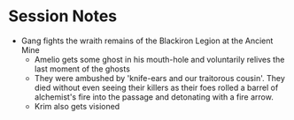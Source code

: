 # Session Notes
- Gang fights the wraith remains of the Blackiron Legion at the Ancient Mine
	- Amelio gets some ghost in his mouth-hole and voluntarily relives the last moment of the ghosts
	- They were ambushed by 'knife-ears and our traitorous cousin'.  They died without even seeing their killers as their foes rolled a barrel of alchemist's fire into the passage and detonating with a fire arrow.
	- Krim also gets visioned